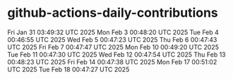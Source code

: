 # github-actions-daily-contributions
Fri Jan 31 03:49:32 UTC 2025
Mon Feb  3 00:48:20 UTC 2025
Tue Feb  4 00:46:55 UTC 2025
Wed Feb  5 00:47:23 UTC 2025
Thu Feb  6 00:47:43 UTC 2025
Fri Feb  7 00:47:47 UTC 2025
Mon Feb 10 00:49:20 UTC 2025
Tue Feb 11 00:47:30 UTC 2025
Wed Feb 12 00:47:54 UTC 2025
Thu Feb 13 00:48:23 UTC 2025
Fri Feb 14 00:47:38 UTC 2025
Mon Feb 17 00:51:02 UTC 2025
Tue Feb 18 00:47:27 UTC 2025

